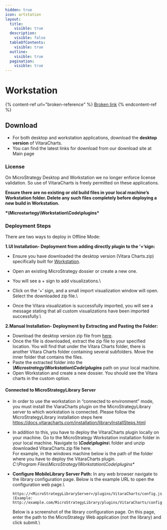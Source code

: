 ```yaml
---
hidden: true
icon: artstation
layout:
  title:
    visible: true
  description:
    visible: false
  tableOfContents:
    visible: true
  outline:
    visible: true
  pagination:
    visible: true
---
```


# Workstation

{% content-ref url="broken-reference" %}
[Broken link](broken-reference)
{% endcontent-ref %}

## Download <a href="#download" id="download"></a>

* For both desktop and workstation applications, download the **desktop version** of VitaraCharts.
* You can find the latest links for download from our download site at Main page

### License <a href="#license" id="license"></a>

On MicroStrategy Desktop and Workstation we no longer enforce license validation. So use of VitaraCharts is freely permitted on these applications.

**Ensure there are no existing or old build files in your local machine’s Workstation folder. Delete any such files completely before deploying a new build in Workstation.**

**\*\Microstartegy\Workstation\Code\plugins\***

### Deployment Steps <a href="#deployment-steps" id="deployment-steps"></a>

There are two ways to deploy in Offline Mode:

**1.UI Installation- Deployment from adding directly plugin to the ‘+’sign:**

* Ensure you have downloaded the desktop version (Vitara Charts.zip) specifically built for [Workstation](https://www.vitaracharts.com/product-downloads).
* Open an existing MicroStrategy dossier or create a new one.
* You will see a ​+​ sign to add visualizations.\

* Click on the ‘+’ sign, and a small import visualization window will open. Select the downloaded zip file.\

* Once the Vitara visualization is successfully imported, you will see a message stating that all custom visualizations have been imported successfully.\


**2.Manual Installation- Deployment by Extracting and Pasting the Folder:**

* Download the desktop version zip file from [here](https://www.vitaracharts.com/product-downloads).
* Once the file is downloaded, extract the zip file to your specified location. You will find that under the Vitara Charts folder, there is another Vitara Charts folder containing several subfolders. Move the inner folder that contains the files.&#x20;
* Paste the extracted folder into the _**\Microstrategy\Workstation\Code\plugins**_ path on your local machine.&#x20;
* Open Workstation and create a new dossier. You should see the Vitara charts in the custom option.

#### Connected to MicroStrategyLibrary Server <a href="#connected-to-microstrategylibrary-server" id="connected-to-microstrategylibrary-server"></a>

* In order to use the workstation in “connected to environment” mode, you must install the ViaraCharts plugin on the MicroStrategyLibrary server to which workstation is connected. Please follow the MicroStrategyLibrary installation steps here https://docs.vitaracharts.com/installation/libraryInstallSteps.html
* In addition to this, you have to deploy the VitaraCharts plugin locally on your machine. Go to the MicroStrategy Workstation installation folder in your local machine. Navigate to _**\Code\plugins**_\ folder and unzip downloaded VitaraCharts.zip file here.\
  For example, in the windows machine below is the path of the folder where you have to deploy the VitaraCharts plugin.\
  _C:\Program Files\MicroStrategy\Workstation\Code\plugins\*_
*   **Configure MobileLibrary Server Path:** In any web browser navigate to the library configuration page. Below is the example URL to open the configuration web page.\


    ```
    https://<MicroStrategyLibraryServer>/plugins/VitaraCharts/config.jsp 
    (Example: ​http://example.com/MicroStrategyLibrary/plugins/VitaraCharts/config.jsp)
    ```

    Below is a screenshot of the library configuration page. On this page, enter the path to the MicroStrategy Web application (not the library) and click submit.\
